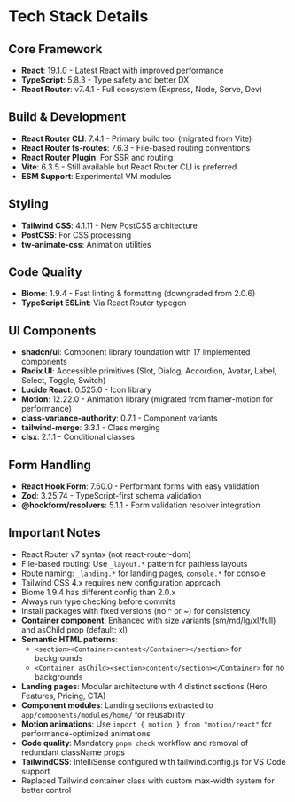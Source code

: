 # Tech Stack Details

## Core Framework
- **React**: 19.1.0 - Latest React with improved performance
- **TypeScript**: 5.8.3 - Type safety and better DX
- **React Router**: v7.4.1 - Full ecosystem (Express, Node, Serve, Dev)

## Build & Development
- **React Router CLI**: 7.4.1 - Primary build tool (migrated from Vite)
- **React Router fs-routes**: 7.6.3 - File-based routing conventions
- **React Router Plugin**: For SSR and routing
- **Vite**: 6.3.5 - Still available but React Router CLI is preferred
- **ESM Support**: Experimental VM modules

## Styling
- **Tailwind CSS**: 4.1.11 - New PostCSS architecture
- **PostCSS**: For CSS processing
- **tw-animate-css**: Animation utilities

## Code Quality
- **Biome**: 1.9.4 - Fast linting & formatting (downgraded from 2.0.6)
- **TypeScript ESLint**: Via React Router typegen

## UI Components
- **shadcn/ui**: Component library foundation with 17 implemented components
- **Radix UI**: Accessible primitives (Slot, Dialog, Accordion, Avatar, Label, Select, Toggle, Switch)
- **Lucide React**: 0.525.0 - Icon library
- **Motion**: 12.22.0 - Animation library (migrated from framer-motion for performance)
- **class-variance-authority**: 0.7.1 - Component variants
- **tailwind-merge**: 3.3.1 - Class merging
- **clsx**: 2.1.1 - Conditional classes

## Form Handling
- **React Hook Form**: 7.60.0 - Performant forms with easy validation
- **Zod**: 3.25.74 - TypeScript-first schema validation
- **@hookform/resolvers**: 5.1.1 - Form validation resolver integration

## Important Notes
- React Router v7 syntax (not react-router-dom)
- File-based routing: Use `_layout.*` pattern for pathless layouts
- Route naming: `_landing.*` for landing pages, `console.*` for console
- Tailwind CSS 4.x requires new configuration approach
- Biome 1.9.4 has different config than 2.0.x
- Always run type checking before commits
- Install packages with fixed versions (no ^ or ~) for consistency
- **Container component**: Enhanced with size variants (sm/md/lg/xl/full) and asChild prop (default: xl)
- **Semantic HTML patterns**: 
  - `<section><Container>content</Container></section>` for backgrounds
  - `<Container asChild><section>content</section></Container>` for no backgrounds
- **Landing pages**: Modular architecture with 4 distinct sections (Hero, Features, Pricing, CTA)
- **Component modules**: Landing sections extracted to `app/components/modules/home/` for reusability
- **Motion animations**: Use `import { motion } from "motion/react"` for performance-optimized animations
- **Code quality**: Mandatory `pnpm check` workflow and removal of redundant className props
- **TailwindCSS**: IntelliSense configured with tailwind.config.js for VS Code support
- Replaced Tailwind container class with custom max-width system for better control